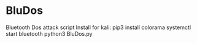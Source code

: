 # BluDos
Bluetooth Dos attack script
Install for kali:
pip3 install colorama
systemctl start bluetooth
python3 BluDos.py
